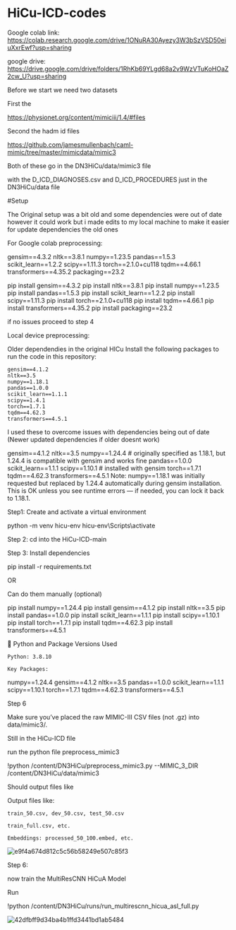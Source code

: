 # HiCu-ICD-codes

Google colab link: https://colab.research.google.com/drive/1ONuRA30Ayezy3W3bSzVSD50eiuXxrEwf?usp=sharing

google drive: https://drive.google.com/drive/folders/1RhKb69YLgd68a2v9WzVTuKoHOaZ2cw_U?usp=sharing 

Before we start we need two datasets 

First the 

https://physionet.org/content/mimiciii/1.4/#files

Second the hadm id files 

https://github.com/jamesmullenbach/caml-mimic/tree/master/mimicdata/mimic3 

Both of these go in the DN3HiCu/data/mimic3 file

with the D_ICD_DIAGNOSES.csv and D_ICD_PROCEDURES just in the DN3HiCu/data file

#Setup

The Original setup was a bit old and some dependencies were out of date however it could work but i made edits to my local machine to make it easier for update dependencies the old ones 

For Google colab preprocessing:

gensim==4.3.2
nltk==3.8.1
numpy==1.23.5
pandas==1.5.3
scikit_learn==1.2.2
scipy==1.11.3
torch==2.1.0+cu118
tqdm==4.66.1
transformers==4.35.2
packaging==23.2

pip install gensim==4.3.2
pip install nltk==3.8.1
pip install numpy==1.23.5
pip install pandas==1.5.3
pip install scikit_learn==1.2.2
pip install scipy==1.11.3
pip install torch==2.1.0+cu118
pip install tqdm==4.66.1
pip install transformers==4.35.2
pip install packaging==23.2

if no issues proceed to step 4

Local device preprocessing:

Older dependendies in the original HICu Install the following packages to run the code in this repository:

    gensim==4.1.2
    nltk==3.5
    numpy==1.18.1
    pandas==1.0.0
    scikit_learn==1.1.1
    scipy==1.4.1
    torch==1.7.1
    tqdm==4.62.3
    transformers==4.5.1

I used these to overcome issues with dependencies being out of date (Newer updated dependencies if older doesnt work) 

gensim==4.1.2
nltk==3.5
numpy==1.24.4      # originally specified as 1.18.1, but 1.24.4 is compatible with gensim and works fine
pandas==1.0.0
scikit_learn==1.1.1
scipy==1.10.1       # installed with gensim
torch==1.7.1
tqdm==4.62.3
transformers==4.5.1
Note: numpy==1.18.1 was initially requested but replaced by 1.24.4 automatically during gensim installation. This is OK unless you see runtime errors — if needed, you can lock it back to 1.18.1.

Step1: Create and activate a virtual environment 

python -m venv hicu-env
hicu-env\Scripts\activate

Step 2: 
cd into the HiCu-ICD-main

Step 3: Install dependencies 

pip install -r requirements.txt

OR 

Can do them manually (optional) 

pip install numpy==1.24.4
pip install gensim==4.1.2
pip install nltk==3.5
pip install pandas==1.0.0
pip install scikit_learn==1.1.1
pip install scipy==1.10.1
pip install torch==1.7.1
pip install tqdm==4.62.3
pip install transformers==4.5.1

🔹 Python and Package Versions Used

    Python: 3.8.10

    Key Packages:

numpy==1.24.4
gensim==4.1.2
nltk==3.5
pandas==1.0.0
scikit_learn==1.1.1
scipy==1.10.1
torch==1.7.1
tqdm==4.62.3
transformers==4.5.1

Step 6

Make sure you’ve placed the raw MIMIC-III CSV files (not .gz) into data/mimic3/.

Still in the HiCu-ICD file

run the python file preprocess_mimic3

!python /content/DN3HiCu/preprocess_mimic3.py --MIMIC_3_DIR /content/DN3HiCu/data/mimic3

Should output files like 

Output files like:

    train_50.csv, dev_50.csv, test_50.csv

    train_full.csv, etc.

    Embeddings: processed_50_100.embed, etc.

![e9f4a674d812c5c56b58249e507c85f3](https://github.com/user-attachments/assets/68c1d0fb-aade-4fe1-977f-184be67f91e2)

Step 6: 

now train the MultiResCNN HiCuA Model

Run 

!python /content/DN3HiCu/runs/run_multirescnn_hicua_asl_full.py

![42dfbff9d34ba4b1ffd3441bd1ab5484](https://github.com/user-attachments/assets/7bdb4e55-e3ab-4017-ab08-4afdff279325)


